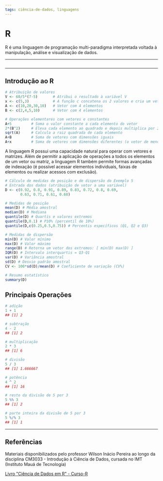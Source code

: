 ```yaml
---
tags: ciência-de-dados, linguagens
---
```


# R

R é uma linguagem de programação multi-paradigma interpretada voltada à manipulação, análise e visualização de dados.

---

```toc
```

---

## Introdução ao R

```R
# Atribuição de valores
V <- 60/5*(7-5)       # Atribui o resultado à variável V
x <- c(5,3)           # A função c concatena os 2 valores e cria um vetor
A <- c(10,20,30,10)   # Vetor com 4 elementos
B <- c(2,4,5,10)      # Vetor com 4 elementos

# Operações elementares com vetores e constantes
A+5         # Soma o valor constante a cada elemento do vetor
2*(B^2)     # Eleva cada elemento ao quadrado e depois multiplica por 2
sqrt(A)     # Calcula a raiz quadrada de cada elemento
A+B         # Soma de vetores com dimensões iguais
A+x         # Soma de vetores com dimensões diferentes (o vetor de menor tamanho é reciclado)
```

A linguagem R possui uma capacidade natural para operar com vetores e matrizes. Além de permitir a aplicação de operações a todos os elementos de um vetor ou matriz, a linguagem R também permite formas avançadas de indexação (é possível acessar elementos individuais, faixas de elementos ou realizar acessos com exclusão).

```R
# Cálculo de medidas de posição e de dispersão do Exemplo 5  
# Entrada dos dados (atribuição de vetor a uma variável)  
D <- c(0.92, 0.8, 0.91, 0.89, 0.83, 0.72, 0.8, 0.69,
	   0.63, 0.71, 0.61, 0.68)

# Medidas de posição  
mean(D) # Média amostral  
median(D) # Mediana  
quantile(D) # Quartis e valores extremos  
quantile(D,0.1) # P10% (percentil de 10%)  
quantile(D,c(0.25,0.5,0.75)) # Percentis específicos (Q1, Q2 e Q3)

# Medidas de dispersão  
min(D) # Valor mínimo  
max(D) # Valor máximo  
range(D) # Retorna um vetor dos extremos: [ min(D) max(D) ]  
IQR(D) # Intervalo interquartis = Q3-Q1  
var(D) # Variância amostral  
sd(D) # Desvio padrão amostral  
CV <- 100*sd(D)/mean(D) # Coeficiente de variação (CV%)  

# Resumo estatístico  
summary(D)
```

## Principais Operações

```R
# adição
1 + 1
## [1] 2

# subtração
4 - 2
## [1] 2

# multiplicação
2 * 3
## [1] 6

# divisão
5 / 3
## [1] 1.666667

# potência
4 ^ 2
## [1] 16

# resto da divisão de 5 por 3
5 %% 3
## [1] 2

# parte inteira da divisão de 5 por 3
5 %/% 3  
## [1] 1
```

---

## Referências

Materiais disponibilizados pelo professor Wilson Inácio Pereira ao longo da disciplina CM3033 - Introdução à Ciência de Dados, cursada no IMT (Instituto Mauá de Tecnologia)

[Livro "Ciência de Dados em R" - Curso-R](https://livro.curso-r.com/index.html)
